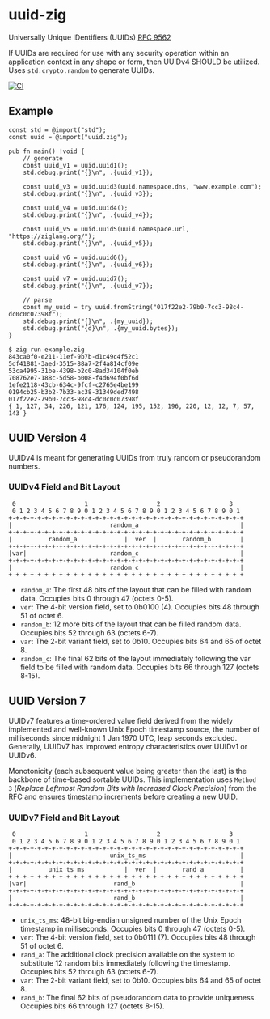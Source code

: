 # uuid-zig
Universally Unique IDentifiers (UUIDs) [RFC 9562](https://www.rfc-editor.org/rfc/rfc9562.html)

If UUIDs are required for use with any security operation within an application context in any shape or form, then UUIDv4 SHOULD be utilized. Uses `std.crypto.random` to generate UUIDs.

[![CI](https://github.com/oittaa/uuid-zig/actions/workflows/ci.yaml/badge.svg)](https://github.com/oittaa/uuid-zig/actions/workflows/ci.yaml)

## Example

```zig
const std = @import("std");
const uuid = @import("uuid.zig");

pub fn main() !void {
    // generate
    const uuid_v1 = uuid.uuid1();
    std.debug.print("{}\n", .{uuid_v1});

    const uuid_v3 = uuid.uuid3(uuid.namespace.dns, "www.example.com");
    std.debug.print("{}\n", .{uuid_v3});

    const uuid_v4 = uuid.uuid4();
    std.debug.print("{}\n", .{uuid_v4});

    const uuid_v5 = uuid.uuid5(uuid.namespace.url, "https://ziglang.org/");
    std.debug.print("{}\n", .{uuid_v5});

    const uuid_v6 = uuid.uuid6();
    std.debug.print("{}\n", .{uuid_v6});

    const uuid_v7 = uuid.uuid7();
    std.debug.print("{}\n", .{uuid_v7});

    // parse
    const my_uuid = try uuid.fromString("017f22e2-79b0-7cc3-98c4-dc0c0c07398f");
    std.debug.print("{}\n", .{my_uuid});
    std.debug.print("{d}\n", .{my_uuid.bytes});
}
```

```
$ zig run example.zig 
843ca0f0-e211-11ef-9b7b-d1c49c4f52c1
5df41881-3aed-3515-88a7-2f4a814cf09e
53ca4995-31be-4398-b2c0-8ad34104f0eb
708762e7-188c-5d58-b008-f4d694f0bf6d
1efe2118-43cb-634c-9fcf-c2765e4be199
0194cb25-b3b2-7b33-ac38-31349ded7498
017f22e2-79b0-7cc3-98c4-dc0c0c07398f
{ 1, 127, 34, 226, 121, 176, 124, 195, 152, 196, 220, 12, 12, 7, 57, 143 }
```

## UUID Version 4
UUIDv4 is meant for generating UUIDs from truly random or pseudorandom numbers.

### UUIDv4 Field and Bit Layout

```
 0                   1                   2                   3
 0 1 2 3 4 5 6 7 8 9 0 1 2 3 4 5 6 7 8 9 0 1 2 3 4 5 6 7 8 9 0 1
+-+-+-+-+-+-+-+-+-+-+-+-+-+-+-+-+-+-+-+-+-+-+-+-+-+-+-+-+-+-+-+-+
|                           random_a                            |
+-+-+-+-+-+-+-+-+-+-+-+-+-+-+-+-+-+-+-+-+-+-+-+-+-+-+-+-+-+-+-+-+
|          random_a             |  ver  |       random_b        |
+-+-+-+-+-+-+-+-+-+-+-+-+-+-+-+-+-+-+-+-+-+-+-+-+-+-+-+-+-+-+-+-+
|var|                       random_c                            |
+-+-+-+-+-+-+-+-+-+-+-+-+-+-+-+-+-+-+-+-+-+-+-+-+-+-+-+-+-+-+-+-+
|                           random_c                            |
+-+-+-+-+-+-+-+-+-+-+-+-+-+-+-+-+-+-+-+-+-+-+-+-+-+-+-+-+-+-+-+-+
```

- `random_a`: The first 48 bits of the layout that can be filled with random data. Occupies bits 0 through 47 (octets 0-5).
- `ver`: The 4-bit version field, set to 0b0100 (4). Occupies bits 48 through 51 of octet 6.
- `random_b`: 12 more bits of the layout that can be filled random data. Occupies bits 52 through 63 (octets 6-7).
- `var`: The 2-bit variant field, set to 0b10. Occupies bits 64 and 65 of octet 8.
- `random_c`: The final 62 bits of the layout immediately following the var field to be filled with random data. Occupies bits 66 through 127 (octets 8-15).

## UUID Version 7
UUIDv7 features a time-ordered value field derived from the widely implemented and well-known Unix Epoch timestamp source, the number of milliseconds since midnight 1 Jan 1970 UTC, leap seconds excluded. Generally, UUIDv7 has improved entropy characteristics over UUIDv1 or UUIDv6.

Monotonicity (each subsequent value being greater than the last) is the backbone of time-based sortable UUIDs. This implementation uses `Method 3` (*Replace Leftmost Random Bits with Increased Clock Precision*) from the RFC and ensures timestamp increments before creating a new UUID.

### UUIDv7 Field and Bit Layout

```
 0                   1                   2                   3
 0 1 2 3 4 5 6 7 8 9 0 1 2 3 4 5 6 7 8 9 0 1 2 3 4 5 6 7 8 9 0 1
+-+-+-+-+-+-+-+-+-+-+-+-+-+-+-+-+-+-+-+-+-+-+-+-+-+-+-+-+-+-+-+-+
|                           unix_ts_ms                          |
+-+-+-+-+-+-+-+-+-+-+-+-+-+-+-+-+-+-+-+-+-+-+-+-+-+-+-+-+-+-+-+-+
|          unix_ts_ms           |  ver  |       rand_a          |
+-+-+-+-+-+-+-+-+-+-+-+-+-+-+-+-+-+-+-+-+-+-+-+-+-+-+-+-+-+-+-+-+
|var|                        rand_b                             |
+-+-+-+-+-+-+-+-+-+-+-+-+-+-+-+-+-+-+-+-+-+-+-+-+-+-+-+-+-+-+-+-+
|                            rand_b                             |
+-+-+-+-+-+-+-+-+-+-+-+-+-+-+-+-+-+-+-+-+-+-+-+-+-+-+-+-+-+-+-+-+
```

- `unix_ts_ms`: 48-bit big-endian unsigned number of the Unix Epoch timestamp in milliseconds. Occupies bits 0 through 47 (octets 0-5).
- `ver`: The 4-bit version field, set to 0b0111 (7). Occupies bits 48 through 51 of octet 6.
- `rand_a`: The additional clock precision available on the system to substitute 12 random bits immediately following the timestamp. Occupies bits 52 through 63 (octets 6-7).
- `var`: The 2-bit variant field, set to 0b10. Occupies bits 64 and 65 of octet 8.
- `rand_b`: The final 62 bits of pseudorandom data to provide uniqueness. Occupies bits 66 through 127 (octets 8-15).
